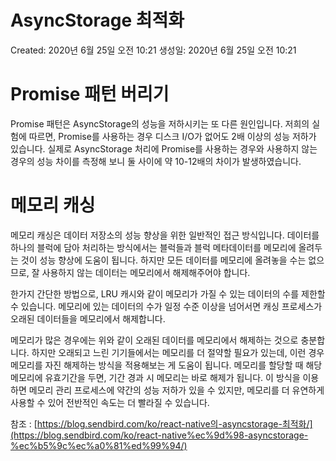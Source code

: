 # AsyncStorage 최적화

Created: 2020년 6월 25일 오전 10:21
생성일: 2020년 6월 25일 오전 10:21

# **Promise 패턴 버리기**

Promise 패턴은 AsyncStorage의 성능을 저하시키는 또 다른 원인입니다. 저희의 실험에 따르면, Promise를 사용하는 경우 디스크 I/O가 없어도 2배 이상의 성능 저하가 있습니다. 실제로 AsyncStorage 처리에 Promise를 사용하는 경우와 사용하지 않는 경우의 성능 차이를 측정해 보니 둘 사이에 약 10-12배의 차이가 발생하였습니다.

# **메모리 캐싱**

메모리 캐싱은 데이터 저장소의 성능 향상을 위한 일반적인 접근 방식입니다. 데이터를 하나의 블럭에 담아 처리하는 방식에서는 블럭들과 블럭 메타데이터를 메모리에 올려두는 것이 성능 향상에 도움이 됩니다. 하지만 모든 데이터를 메모리에 올려놓을 수는 없으므로, 잘 사용하지 않는 데이터는 메모리에서 해제해주어야 합니다.

한가지 간단한 방법으로, LRU 캐시와 같이 메모리가 가질 수 있는 데이터의 수를 제한할 수 있습니다. 메모리에 있는 데이터의 수가 일정 수준 이상을 넘어서면 캐싱 프로세스가 오래된 데이터들을 메모리에서 해제합니다.

메모리가 많은 경우에는 위와 같이 오래된 데이터를 메모리에서 해제하는 것으로 충분합니다. 하지만 오래되고 느린 기기들에서는 메모리를 더 절약할 필요가 있는데, 이런 경우 메모리를 자진 해제하는 방식을 적용해보는 게 도움이 됩니다. 메모리를 할당할 때 해당 메모리에 유효기간을 두면, 기간 경과 시 메모리는 바로 해제가 됩니다. 이 방식을 이용하면 메모리 관리 프로세스에 약간의 성능 저하가 있을 수 있지만, 메모리를 더 유연하게 사용할 수 있어 전반적인 속도는 더 빨라질 수 있습니다.

참조 : [https://blog.sendbird.com/ko/react-native의-asyncstorage-최적화/](https://blog.sendbird.com/ko/react-native%ec%9d%98-asyncstorage-%ec%b5%9c%ec%a0%81%ed%99%94/)